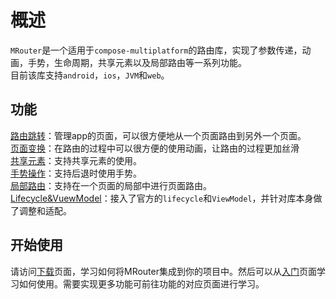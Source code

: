 # 概述
`MRouter`是一个适用于`compose-multiplatform`的路由库，实现了参数传递，动画，手势，生命周期，共享元素以及局部路由等一系列功能。<br>
目前该库支持`android`，`ios`，`JVM`和`web`。

## 功能
[路由跳转](route/route.md)：管理app的页面，可以很方便地从一个页面路由到另外一个页面。<br>
[页面变换](feature/transform.md)：在路由的过程中可以很方便的使用动画，让路由的过程更加丝滑<br>
[共享元素](feature/shele_element.md)：支持共享元素的使用。<br>
[手势操作](feature/gesture.md)：支持后退时使用手势。<br>
[局部路由](feature/panel.md)：支持在一个页面的局部中进行页面路由。<br>
[Lifecycle&VuewModel](feature/lifecycle_vm.md)：接入了官方的`lifecycle`和`ViewModel`，并针对库本身做了调整和适配。<br>

## 开始使用
请访问[下载](started/install.md)页面，学习如何将MRouter集成到你的项目中。然后可以从[入门](started/started/introduction.md)页面学习如何使用。需要实现更多功能可前往功能的对应页面进行学习。